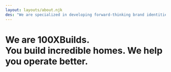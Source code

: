 ```yaml
---
layout: layouts/about.njk
des: "We are specialized in developing forward-thinking brand identities, websites, illustration and animation for all types of customers. And we do this by bringing our customers through each phase of the design process with us."
---
```

# We are 100XBuilds.<br>You build incredible homes. We help you operate better.